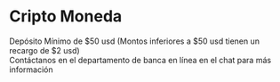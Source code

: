 # Cripto Moneda

Depósito Mínimo de $50 usd (Montos inferiores a $50 usd tienen un recargo de $2 usd)  
Contáctanos en el departamento de banca en línea en el chat para más información
